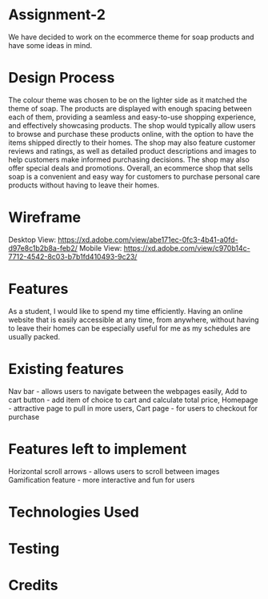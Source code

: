 # Assignment-2
We have decided to work on the ecommerce theme for soap products and have some ideas in mind. 

# Design Process
The colour theme was chosen to be on the lighter side as it matched the theme of soap. The products are displayed with enough spacing between each of them, providing a seamless and easy-to-use shopping experience, and effectively showcasing products. The shop would typically allow users to browse and purchase these products online, with the option to have the items shipped directly to their homes. 
The shop may also feature customer reviews and ratings, as well as detailed product descriptions and images to help customers make informed purchasing decisions. The shop may also offer special deals and promotions. Overall, an ecommerce shop that sells soap is a convenient and easy way for customers to purchase personal care products without having to leave their homes.

# Wireframe
Desktop View: https://xd.adobe.com/view/abe171ec-0fc3-4b41-a0fd-d97e8c1b2b8a-feb2/
Mobile View: https://xd.adobe.com/view/c970b14c-7712-4542-8c03-b7b1fd410493-9c23/

# Features
As a student, I would like to spend my time efficiently. Having an online website that is easily accessible at any time, from anywhere, without having to leave their homes can be especially useful for me as  my schedules are usually packed.

# Existing features
Nav bar - allows users to navigate between the webpages easily, 
Add to cart button -  add item of choice to cart and calculate total price, 
Homepage - attractive page to pull in more users, 
Cart page - for users to checkout for purchase

# Features left to implement
Horizontal scroll arrows - allows users to scroll between images
Gamification feature - more interactive and fun for users

# Technologies Used

# Testing

# Credits
